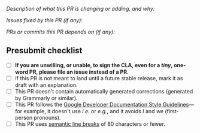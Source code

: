 _Description of what this PR is changing or adding, and why:_

_Issues fixed by this PR (if any):_

_PRs or commits this PR depends on (if any):_

## Presubmit checklist

- [ ] **If you are unwilling, or unable, to sign the CLA,
  even for a _tiny_, one-word PR,
  please file an issue instead of a PR.**
- [ ] If this PR is not meant to land until a future
  stable release, mark it as draft with an explanation.
- [ ] This PR doesn't contain automatically generated corrections
  (generated by Grammarly or similar).
- [ ] This PR follows the
  [Google Developer Documentation Style Guidelines](https://developers.google.com/style)—for
  example, it doesn't use _i.e._ or _e.g._,
  and it avoids _I_ and _we_ (first-person pronouns).
- [ ] This PR uses
  [semantic line breaks](https://github.com/dart-lang/site-shared/blob/main/doc/writing-for-dart-and-flutter-websites.md#semantic-line-breaks)
  of 80 characters or fewer.
